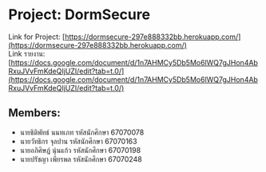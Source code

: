 # Project: DormSecure

Link for Project: [https://dormsecure-297e888332bb.herokuapp.com/](https://dormsecure-297e888332bb.herokuapp.com/)  
Link รายงาน: [https://docs.google.com/document/d/1n7AHMCy5Db5Mo6lWQ7gJHon4AbRxuJVvFmKdeQIjUZI/edit?tab=t.0/](https://docs.google.com/document/d/1n7AHMCy5Db5Mo6lWQ7gJHon4AbRxuJVvFmKdeQIjUZI/edit?tab=t.0/)

## Members:
- นายธิติพัทธ์ นนทเภท รหัสนักศึกษา 67070078  
- นายวัทธิกร จุลปาน รหัสนักศึกษา 67070163  
- นายอภิศิษฎ์ นุ่นแก้ว รหัสนักศึกษา 67070198  
- นายปรัชญา เพียรพล รหัสนักศึกษา 67070248  
